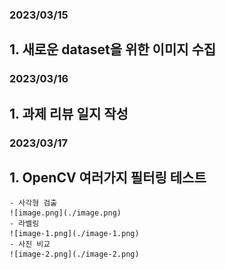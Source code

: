 ### 2023/03/15
## 1. 새로운 dataset을 위한 이미지 수집

### 2023/03/16
## 1. 과제 리뷰 일지 작성

### 2023/03/17
## 1. OpenCV 여러가지 필터링 테스트
    - 사각형 검출
    ![image.png](./image.png)
    - 라벨링
    ![image-1.png](./image-1.png)
    - 사진 비교
    ![image-2.png](./image-2.png)
